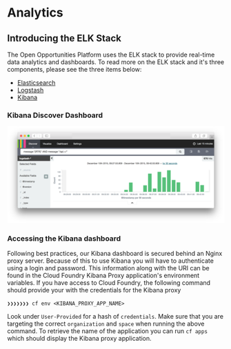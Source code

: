 # Analytics

## Introducing the ELK Stack

The Open Opportunities Platform uses the ELK stack to provide real-time data
analytics and dashboards. To read more on the ELK stack and it's three
components, please see the three items below:

* [Elasticsearch](https://www.elastic.co/products/elasticsearch)
* [Logstash](https://www.elastic.co/products/logstash)
* [Kibana](https://www.elastic.co/products/kibana)

### Kibana Discover Dashboard

![A example of the Kibana Discover Dashboard](docs/screenshots/kibana-dashboard.png)

### Accessing the Kibana dashboard

Following best practices, our Kibana dashboard is secured behind an Nginx proxy
server. Because of this to use Kibana you will have to authenticate using a
login and password. This information along with the URI can be found in the
Cloud Foundry Kibana Proxy application's environment variables. If you have
access to Cloud Foundry, the following command should provide your with the
credentials for the Kibana proxy

```
❯❯❯❯❯❯❯ cf env <KIBANA_PROXY_APP_NAME>
```

Look under `User-Provided` for a hash of `credentials`. Make sure that you are
targeting the correct `organization` and `space` when running the above command.
To retrieve the name of the application you can run `cf apps` which should
display the Kibana proxy application.
